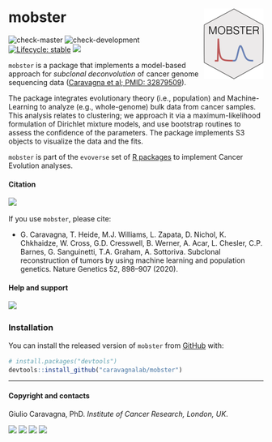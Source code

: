 
# mobster <a href='https://caravagnalab.github.io/mobster'><img src='man/figures/logo.png' align="right" height="139" /></a>

<!-- badges: start -->

![check-master](https://github.com/caravagnalab/mobster/workflows/check-master/badge.svg?branch=master)
![check-development](https://github.com/caravagnalab/mobster/workflows/check-development/badge.svg?branch=development)
[![Lifecycle: stable](https://img.shields.io/badge/lifecycle-stable-brightgreen.svg)](https://www.tidyverse.org/lifecycle/#stable)
[![](https://img.shields.io/badge/Part%20of-evoverse-blue.svg)](https://caravagn.github.io/evoverse)
<!-- badges: end -->

`mobster` is a package that implements a model-based approach for
*subclonal deconvolution* of cancer genome sequencing data ([Caravagna
et al;
PMID: 32879509](https://www.nature.com/articles/s41588-020-0675-5#:~:text=Subclonal%20reconstruction%20methods%20based%20on,and%20infer%20their%20evolutionary%20history.&text=We%20present%20a%20novel%20approach,learning%20with%20theoretical%20population%20genetics.)).

The package integrates evolutionary theory (i.e., population) and
Machine-Learning to analyze (e.g., whole-genome) bulk data from cancer
samples. This analysis relates to clustering; we approach it via a
maximum-likelihood formulation of Dirichlet mixture models, and use
bootstrap routines to assess the confidence of the parameters. The
package implements S3 objects to visualize the data and the fits.

`mobster` is part of the `evoverse` set of [R
packages](https://caravagn.github.io/evoverse) to implement Cancer
Evolution
analyses.

#### Citation

[![](https://img.shields.io/badge/doi-10.1038/s41588--020--0675--5-red.svg)](https://doi.org/10.1038/s41588-020-0675-5)

If you use `mobster`, please cite:

  - G. Caravagna, T. Heide, M.J. Williams, L. Zapata, D. Nichol, K.
    Chkhaidze, W. Cross, G.D. Cresswell, B. Werner, A. Acar, L. Chesler,
    C.P. Barnes, G. Sanguinetti, T.A. Graham, A. Sottoriva. Subclonal
    reconstruction of tumors by using machine learning and population
    genetics. Nature Genetics 52, 898–907
(2020).

#### Help and support

[![](https://img.shields.io/badge/GitHub%20Pages-https://caravagn.github.io/mobster/-steelblue.svg)](https://caravagn.github.io/mobster)

### Installation

You can install the released version of `mobster` from
[GitHub](https://github.com/) with:

``` r
# install.packages("devtools")
devtools::install_github("caravagnalab/mobster")
```

-----

#### Copyright and contacts

Giulio Caravagna, PhD. *Institute of Cancer Research, London,
UK*.

[![](https://img.shields.io/badge/Email-gcaravagn@gmail.com-informational.svg?style=social)](mailto:gcaravagn@gmail.com)
[![](https://img.shields.io/badge/caravagn-informational.svg?style=social&logo=GitHub)](https://github.com/caravagn)
[![](https://img.shields.io/badge/@gcaravagna-informational.svg?style=social&logo=Twitter)](https://twitter.com/gcaravagna)
[![](https://img.shields.io/badge/Homepage-informational.svg?style=social&logo=Google)](https://sites.google.com/site/giuliocaravagna/)
